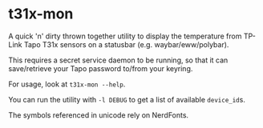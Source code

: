 # t31x-mon

A quick 'n' dirty thrown together utility to display the temperature from
TP-Link Tapo T31x sensors on a statusbar (e.g. waybar/eww/polybar).

This requires a secret service daemon to be running, so that it can
save/retrieve your Tapo password to/from your keyring.

For usage, look at `t31x-mon --help`.

You can run the utility with `-l DEBUG` to get a list of available
`device_id`s.

The symbols referenced in unicode rely on NerdFonts.
